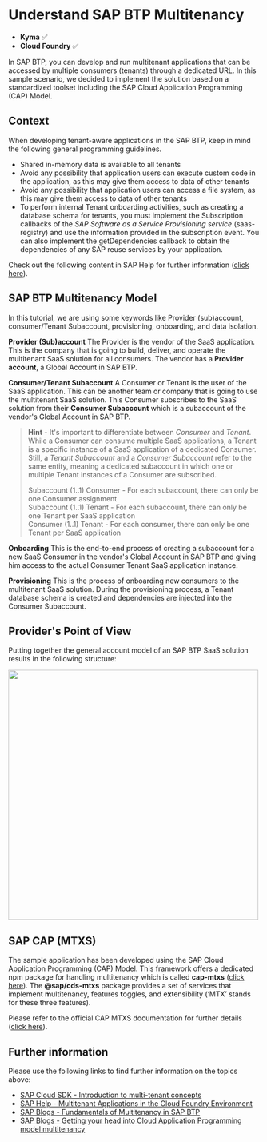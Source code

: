 # Understand SAP BTP Multitenancy

- **Kyma** ✅ 
- **Cloud Foundry** ✅

In SAP BTP, you can develop and run multitenant applications that can be accessed by multiple consumers (tenants) through a dedicated URL. In this sample scenario, we decided to implement the solution based on a standardized toolset including the SAP Cloud Application Programming (CAP) Model.

## Context

When developing tenant-aware applications in the SAP BTP, keep in mind the following general programming guidelines.

- Shared in-memory data is available to all tenants
- Avoid any possibility that application users can execute custom code in the application, as this may give them access to data of other tenants
- Avoid any possibility that application users can access a file system, as this may give them access to data of other tenants
- To perform internal Tenant onboarding activities, such as creating a database schema for tenants, you must implement the Subscription callbacks of the *SAP Software as a Service Provisioning service* (saas-registry) and use the information provided in the subscription event. You can also implement the getDependencies callback to obtain the dependencies of any SAP reuse services by your application. 

Check out the following content in SAP Help for further information ([click here](https://help.sap.com/docs/btp/sap-business-technology-platform/develop-multitenant-application?locale=en-US)).


## SAP BTP Multitenancy Model

In this tutorial, we are using some keywords like Provider (sub)account, consumer/Tenant Subaccount, provisioning, onboarding, and data isolation. 

**Provider (Sub)account** 
The Provider is the vendor of the SaaS application. This is the company that is going to build, deliver, and operate the multitenant SaaS solution for all consumers. The vendor has a **Provider account**, a Global Account in SAP BTP.

**Consumer/Tenant Subaccount** 
A Consumer or Tenant is the user of the SaaS application. This can be another team or company that is going to use the multitenant SaaS solution. This Consumer subscribes to the SaaS solution from their **Consumer Subaccount** which is a subaccount of the vendor's Global Account in SAP BTP.

> **Hint** - It's important to differentiate between *Consumer* and *Tenant*. While a Consumer can consume multiple SaaS applications, a Tenant is a specific instance of a SaaS application of a dedicated Consumer. Still, a *Tenant Subaccount* and a *Consumer Subaccount* refer to the same entity, meaning a dedicated subaccount in which one or multiple Tenant instances of a Consumer are subscribed. 
> 
>Subaccount (1..1) Consumer - For each subaccount, there can only be one Consumer assignment<br>
>Subaccount (1..1) Tenant - For each subaccount, there can only be one Tenant per SaaS application<br>
>Consumer (1..1) Tenant - For each consumer, there can only be one Tenant per SaaS application<br>

**Onboarding**
This is the end-to-end process of creating a subaccount for a new SaaS Consumer in the vendor's Global Account in SAP BTP and giving him access to the actual Consumer Tenant SaaS application instance. 

**Provisioning** 
This is the process of onboarding new consumers to the multitenant SaaS solution. During the provisioning process, a Tenant database schema is created and dependencies are injected into the Consumer Subaccount.


## Provider's Point of View

Putting together the general account model of an SAP BTP SaaS solution results in the following structure:

[<img src="./images/account-model.png" width="500" />](./images/account-model.png?raw=true)


## SAP CAP (MTXS)

The sample application has been developed using the SAP Cloud Application Programming (CAP) Model. This framework offers a dedicated npm package for handling multitenancy which is called **cap-mtxs** ([click here](https://www.npmjs.com/package/@sap/cds-mtxs)). The **@sap/cds-mtxs** package provides a set of services that implement **m**ultitenancy, features **t**oggles, and e**x**tensibility (‘MTX’ stands for these three features). 

Please refer to the official CAP MTXS documentation for further details ([click here](https://cap.cloud.sap/docs/guides/multitenancy/mtxs)).


## Further information

Please use the following links to find further information on the topics above:

* [SAP Cloud SDK - Introduction to multi-tenant concepts](https://sap.github.io/cloud-sdk/docs/js/tutorials/multi-tenant-application)
* [SAP Help - Multitenant Applications in the Cloud Foundry Environment](https://help.sap.com/docs/BTP/65de2977205c403bbc107264b8eccf4b/5e8a2b74e4f2442b8257c850ed912f48.html)
* [SAP Blogs - Fundamentals of Multitenancy in SAP BTP](https://community.sap.com/t5/technology-blogs-by-sap/fundamentals-of-multitenancy-in-sap-btp/ba-p/13527283)
* [SAP Blogs - Getting your head into Cloud Application Programming model multitenancy](https://community.sap.com/t5/technology-blogs-by-sap/getting-your-head-into-cloud-application-programming-model-multitenancy/ba-p/13472677)
